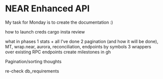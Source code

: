 # NEAR Enhanced API

My task for Monday is to create the documentation :)

how to launch
creds
cargo insta review

what in phases 
1 stats + all I've done
2 pagination (and how it will be done), MT, wrap.near, aurora, reconciliation, endpoints by symbols
3 wrappers over existing RPC endpoints
create milestones in gh

Pagination/sorting thoughts

re-check db_requirements

